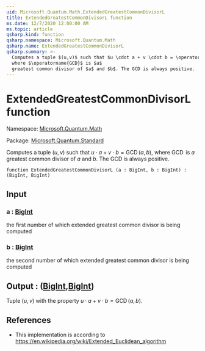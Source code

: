 ```yaml
---
uid: Microsoft.Quantum.Math.ExtendedGreatestCommonDivisorL
title: ExtendedGreatestCommonDivisorL function
ms.date: 12/7/2020 12:00:00 AM
ms.topic: article
qsharp.kind: function
qsharp.namespace: Microsoft.Quantum.Math
qsharp.name: ExtendedGreatestCommonDivisorL
qsharp.summary: >-
  Computes a tuple $(u,v)$ such that $u \cdot a + v \cdot b = \operatorname{GCD}(a, b)$,
  where $\operatorname{GCD}$ is $a$
  greatest common divisor of $a$ and $b$. The GCD is always positive.
---
```


# ExtendedGreatestCommonDivisorL function

Namespace: [Microsoft.Quantum.Math](xref:Microsoft.Quantum.Math)

Package: [Microsoft.Quantum.Standard](https://nuget.org/packages/Microsoft.Quantum.Standard)


Computes a tuple $(u,v)$ such that $u \cdot a + v \cdot b = \operatorname{GCD}(a, b)$,where $\operatorname{GCD}$ is $a$greatest common divisor of $a$ and $b$. The GCD is always positive.

```qsharp
function ExtendedGreatestCommonDivisorL (a : BigInt, b : BigInt) : (BigInt, BigInt)
```


## Input

### a : [BigInt](xref:microsoft.quantum.lang-ref.bigint)

the first number of which extended greatest common divisor is being computed


### b : [BigInt](xref:microsoft.quantum.lang-ref.bigint)

the second number of which extended greatest common divisor is being computed



## Output : ([BigInt](xref:microsoft.quantum.lang-ref.bigint),[BigInt](xref:microsoft.quantum.lang-ref.bigint))

Tuple $(u,v)$ with the property $u \cdot a + v \cdot b = \operatorname{GCD}(a, b)$.

## References

- This implementation is according to https://en.wikipedia.org/wiki/Extended_Euclidean_algorithm